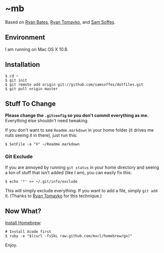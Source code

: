 # ~mb

Based on [Ryan Bates](http://github.com/ryanb/dotfiles), [Ryan Tomayko](http://github.com/rtomayko/dotfiles), and [Sam Soffes](http://github.com/soffes/dotfiles).

## Environment

I am running on Mac OS X 10.8.

## Installation

    $ cd ~
    $ git init
    $ git remote add origin git://github.com/samsoffes/dotfiles.git
    $ git pull origin master

## Stuff To Change

**Please change the `.gitconfig` so you don't commit everything as me.** Everything else shouldn't need tweaking.

If you don't want to see `Readme.markdown` in your home folder (it drives me nuts seeing it in there), just run this:

    $ SetFile -a "V" ~/Readme.markdown

### Git Exclude

If you are annoyed by running `git status` in your home directory and seeing a ton of stuff that isn't added (like I am), you can easily fix this:

    $ echo '*' >> ~/.git/info/exclude

This will simply exclude everything. If you want to add a file, simply `git add` it. (Thanks to [Ryan Tomayko](http://github.com/rtomayko/dotfiles) for this technique.)

## Now What?

[Install Homebrew](https://github.com/mxcl/homebrew/wiki/installation):

    # Install Xcode first
    $ ruby -e "$(curl -fsSkL raw.github.com/mxcl/homebrew/go)"
    
Enjoy.
